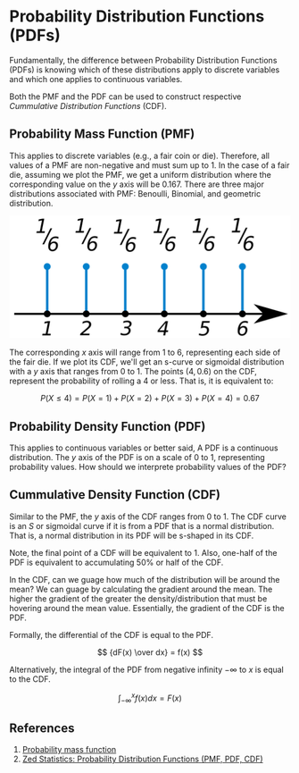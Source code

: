 # Probability Distribution Functions (PDFs)
Fundamentally, the difference between Probability Distribution Functions (PDFs) is knowing which of these distributions apply to discrete variables and which one applies to continuous variables. 

Both the PMF and the PDF can be used to construct respective *Cummulative Distribution Functions* (CDF).

## Probability Mass Function (PMF)
This applies to discrete variables (e.g., a fair coin or die). Therefore, all values of a PMF are non-negative and must sum up to $1$. In the case of a fair die, assuming we plot the PMF, we get a uniform distribution where the corresponding value on the $y$ axis will be $0.167$. There are three major distributions associated with PMF: Benoulli, Binomial, and geometric distribution.

![Probability mass function of a fair die](./images/1920px-Fair_dice_probability_distribution.svg.png)

The corresponding $x$ axis will range from $1$ to $6$, representing each side of the fair die. If we plot its CDF, we'll get an s-curve or sigmoidal distribution with a $y$ axis that ranges from $0$ to $1$. The points $(4, 0.6)$ on the CDF, represent the probability of rolling a $4$ or less. That is, it is equivalent to:

$$
P(X \le 4) = P(X = 1) + P(X = 2) + P(X = 3) + P(X = 4) = 0.67
$$

## Probability Density Function (PDF)
This applies to continuous variables or better said, A PDF is a continuous distribution. The $y$ axis of the PDF is on a scale of $0$ to $1$, representing probability values. How should we interprete probability values of the PDF? 

## Cummulative Density Function (CDF)
Similar to the PMF, the $y$ axis of the CDF ranges from $0$ to $1$. The CDF curve is an $S$ or sigmoidal curve if it is from a PDF that is a normal distribution. That is, a normal distribution in its PDF will be s-shaped in its CDF. 

Note, the final point of a CDF will be equivalent to $1$. Also, one-half of the PDF is equivalent to accumulating $50\%$ or half of the CDF.

In the CDF, can we guage how much of the distribution will be around the mean? We can guage by calculating the gradient around the mean. The higher the gradient of the greater the density/distribution that must be hovering around the mean value. Essentially, the gradient of the CDF is the PDF.

Formally, the differential of the CDF is equal to the PDF.

$$
{dF(x) \over dx} = f(x)
$$

Alternatively, the integral of the PDF from negative infinity $-∞$ to $x$ is equal to the CDF.

$$
\int_{-∞}^xf(x)dx = F(x)
$$

## References
1. [Probability mass function](https://en.wikipedia.org/wiki/Probability_mass_function) 
2. [Zed Statistics: Probability Distribution Functions (PMF, PDF, CDF)](https://www.youtube.com/watch?v=YXLVjCKVP7U)